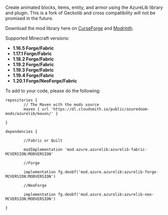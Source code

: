 Create animated blocks, items, entity, and armor using the AzureLib library and plugin. This is a fork of Geckolib and cross compatibility will not be promised in the future.

Download the mod library here on [CurseForge](https://www.curseforge.com/minecraft/mc-mods/azurelib) and [Modrinth](https://modrinth.com/mod/azurelib). 

Supported Minecraft versions: 
- **1.16.5 Forge/Fabric**
- **1.17.1 Forge/Fabric**
- **1.18.2 Forge/Fabric**
- **1.19.2 Forge/Fabric**
- **1.19.3 Forge/Fabric**
- **1.19.4 Forge/Fabric**
- **1.20.1 Forge/NeoForge/Fabric**

To add to your code, please do the following: 

```
repositories {
        // The Maven with the mods source
        maven { url 'https://dl.cloudsmith.io/public/azuredoom-mods/azurelib/maven/' }

}

dependencies {

        //Fabric or Quilt

        modImplementation 'mod.azure.azurelib:azurelib-fabric-MCVERSION:MODVERSION'

        //Forge

        implementation fg.deobf('mod.azure.azurelib:azurelib-forge-MCVERSION:MODVERSION')
		
        //NeoForge

        implementation fg.deobf('mod.azure.azurelib:azurelib-neo-MCVERSION:MODVERSION')

}
```